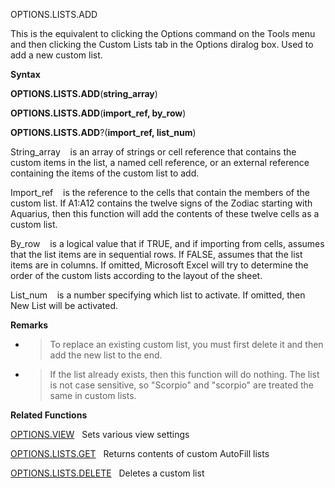 OPTIONS.LISTS.ADD

This is the equivalent to clicking the Options command on the Tools menu
and then clicking the Custom Lists tab in the Options diralog box. Used
to add a new custom list.

**Syntax**

**OPTIONS.LISTS.ADD**(**string\_array**)

**OPTIONS.LISTS.ADD**(**import\_ref, by\_row**)

**OPTIONS.LISTS.ADD**?(**import\_ref, list\_num**)

String\_array    is an array of strings or cell reference that contains
the custom items in the list, a named cell reference, or an external
reference containing the items of the custom list to add.

Import\_ref    is the reference to the cells that contain the members of
the custom list. If A1:A12 contains the twelve signs of the Zodiac
starting with Aquarius, then this function will add the contents of
these twelve cells as a custom list.

By\_row    is a logical value that if TRUE, and if importing from cells,
assumes that the list items are in sequential rows. If FALSE, assumes
that the list items are in columns. If omitted, Microsoft Excel will try
to determine the order of the custom lists according to the layout of
the sheet.

List\_num    is a number specifying which list to activate. If omitted,
then New List will be activated.

**Remarks**

  - > To replace an existing custom list, you must first delete it and
    > then add the new list to the end.

  - > If the list already exists, then this function will do nothing.
    > The list is not case sensitive, so "Scorpio" and "scorpio" are
    > treated the same in custom lists.

**Related Functions**

[OPTIONS.VIEW](OPTIONS.VIEW.md)   Sets various view settings

[OPTIONS.LISTS.GET](OPTIONS.LISTS.GET.md)   Returns contents of custom AutoFill lists

[OPTIONS.LISTS.DELETE](OPTIONS.LISTS.DELETE.md)   Deletes a custom list


